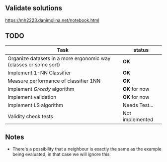 ## Validate solutions

https://mh2223.danimolina.net/notebook.html

## TODO

| Task                                                             | status          |
| ---------------------------------------------------------------- | --------------- |
| Organize datasets in a more ergonomic way (classes or some sort) | **OK**          |
| Implement 1-NN Classifier                                        | **OK**          |
| Measure performance of classifier 1NN                            | **OK**          |
| Implement _Greedy_ algorithm                                     | **OK** for now  |
| Implement validation                                             | **OK** for now  |
| Implement LS algorithm                                           | Needs Test...   |
| Validity check tests                                             | Not implemented |

## Notes

- There's a possibility that a neighbour is exactly the same as the example being evaluated, in that case we will ignore this.
